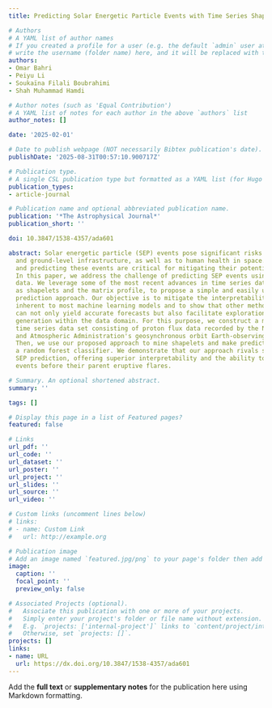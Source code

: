 ```yaml
---
title: Predicting Solar Energetic Particle Events with Time Series Shapelets

# Authors
# A YAML list of author names
# If you created a profile for a user (e.g. the default `admin` user at `content/authors/admin/`), 
# write the username (folder name) here, and it will be replaced with their full name and linked to their profile.
authors:
- Omar Bahri
- Peiyu Li
- Soukaïna Filali Boubrahimi
- Shah Muhammad Hamdi

# Author notes (such as 'Equal Contribution')
# A YAML list of notes for each author in the above `authors` list
author_notes: []

date: '2025-02-01'

# Date to publish webpage (NOT necessarily Bibtex publication's date).
publishDate: '2025-08-31T00:57:10.900717Z'

# Publication type.
# A single CSL publication type but formatted as a YAML list (for Hugo requirements).
publication_types:
- article-journal

# Publication name and optional abbreviated publication name.
publication: '*The Astrophysical Journal*'
publication_short: ''

doi: 10.3847/1538-4357/ada601

abstract: Solar energetic particle (SEP) events pose significant risks to both space
  and ground-level infrastructure, as well as to human health in space. Understanding
  and predicting these events are critical for mitigating their potential impacts.
  In this paper, we address the challenge of predicting SEP events using proton flux
  data. We leverage some of the most recent advances in time series data mining, such
  as shapelets and the matrix profile, to propose a simple and easily understandable
  prediction approach. Our objective is to mitigate the interpretability challenges
  inherent to most machine learning models and to show that other methods exist that
  can not only yield accurate forecasts but also facilitate exploration and insight
  generation within the data domain. For this purpose, we construct a multivariate
  time series data set consisting of proton flux data recorded by the National Oceanic
  and Atmospheric Administration's geosynchronous orbit Earth-observing satellite.
  Then, we use our proposed approach to mine shapelets and make predictions using
  a random forest classifier. We demonstrate that our approach rivals state-of-the-art
  SEP prediction, offering superior interpretability and the ability to predict SEP
  events before their parent eruptive flares.

# Summary. An optional shortened abstract.
summary: ''

tags: []

# Display this page in a list of Featured pages?
featured: false

# Links
url_pdf: ''
url_code: ''
url_dataset: ''
url_poster: ''
url_project: ''
url_slides: ''
url_source: ''
url_video: ''

# Custom links (uncomment lines below)
# links:
# - name: Custom Link
#   url: http://example.org

# Publication image
# Add an image named `featured.jpg/png` to your page's folder then add a caption below.
image:
  caption: ''
  focal_point: ''
  preview_only: false

# Associated Projects (optional).
#   Associate this publication with one or more of your projects.
#   Simply enter your project's folder or file name without extension.
#   E.g. `projects: ['internal-project']` links to `content/project/internal-project/index.md`.
#   Otherwise, set `projects: []`.
projects: []
links:
- name: URL
  url: https://dx.doi.org/10.3847/1538-4357/ada601
---
```


Add the **full text** or **supplementary notes** for the publication here using Markdown formatting.
